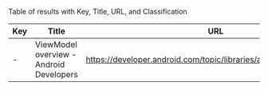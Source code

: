 Table of results with Key, Title, URL, and Classification

| Key | Title                                   | URL                                                                  | Classification |
|-----|-----------------------------------------|----------------------------------------------------------------------|----------------|
| -   | ViewModel overview - Android Developers | https://developer.android.com/topic/libraries/architecture/viewmodel | TODO           |
